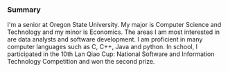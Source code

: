 ### <a name="Summary">Summary</a>
I'm a senior at Oregon State University. My major is Computer Science and Technology and my minor is Economics. The areas I am most interested in are data analysts and software development. I am proficient in many computer languages such as C, C++, Java and python. In school, I participated in the 10th Lan Qiao Cup: National Software and Information Technology Competition and won the second prize.
